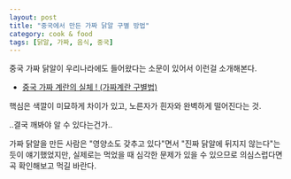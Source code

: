 ```yaml
---
layout: post
title: "중국에서 만든 가짜 닭알 구별 방법"
category: cook & food
tags: [닭알, 가짜, 음식, 중국]
---
```


중국 가짜 닭알이 우리나라에도 들어왔다는 소문이 있어서 이런걸 소개해본다.

* [중국 가짜 계란의 실체 ! (가짜계란 구별법)](http://cafe.naver.com/rizhao153/2116)

핵심은 색깔이 미묘하게 차이가 있고,
노른자가 흰자와 완벽하게 떨어진다는 것.

..결국 깨봐야 알 수 있다는건가..

가짜 닭알을 만든 사람은 "영양소도 갖추고 있다"면서 "진짜 닭알에 뒤지지 않는다"는 듯이 얘기했었지만,
실제로는 먹었을 때 심각한 문제가 있을 수 있으므로
의심스럽다면 곡 확인해보고 먹길 바란다.
